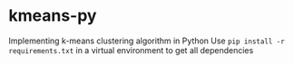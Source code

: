 # kmeans-py
Implementing k-means clustering algorithm in Python
Use `pip install -r requirements.txt` in a virtual environment to get all dependencies